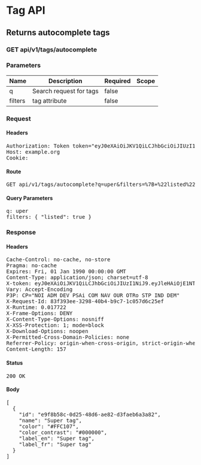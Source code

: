 # Tag API

## Returns autocomplete tags

### GET api/v1/tags/autocomplete

### Parameters

| Name | Description | Required | Scope |
|------|-------------|----------|-------|
| q | Search request for tags | false |  |
| filters | tag attribute | false |  |

### Request

#### Headers

<pre>Authorization: Token token=&quot;eyJ0eXAiOiJKV1QiLCJhbGciOiJIUzI1NiJ9.eyJleHAiOjE1NTQ3NTk1MzEsImlhdCI6MTU1NDc0NTEzMSwidXNlcl9pZCI6ImRjYWZjYzkzLTQ2NTktNGVmZS04YzgzLTUwNGE0MDU2NmM2ZSIsImFiaWxpdGllcyI6eyJ0YWdzIjp7ImNyZWF0ZSI6dHJ1ZX19fQ.B9rKA4ehYckbCHBf4q-yvN5dwpdFG89hggbiGi_TOnU&quot;
Host: example.org
Cookie: </pre>

#### Route

<pre>GET api/v1/tags/autocomplete?q=uper&amp;filters=%7B+%22listed%22%3A+true+%7D</pre>

#### Query Parameters

<pre>q: uper
filters: { &quot;listed&quot;: true }</pre>

### Response

#### Headers

<pre>Cache-Control: no-cache, no-store
Pragma: no-cache
Expires: Fri, 01 Jan 1990 00:00:00 GMT
Content-Type: application/json; charset=utf-8
X-token: eyJ0eXAiOiJKV1QiLCJhbGciOiJIUzI1NiJ9.eyJleHAiOjE1NTQ3NTk1MzEsImlhdCI6MTU1NDc0NTEzMSwidXNlcl9pZCI6ImRjYWZjYzkzLTQ2NTktNGVmZS04YzgzLTUwNGE0MDU2NmM2ZSIsImFiaWxpdGllcyI6eyJ0YWdzIjp7ImNyZWF0ZSI6dHJ1ZX19fQ.B9rKA4ehYckbCHBf4q-yvN5dwpdFG89hggbiGi_TOnU
Vary: Accept-Encoding
P3P: CP=&quot;NOI ADM DEV PSAi COM NAV OUR OTRo STP IND DEM&quot;
X-Request-Id: 83f393ee-3298-40b4-b9c7-1c057d6c25ef
X-Runtime: 0.017722
X-Frame-Options: DENY
X-Content-Type-Options: nosniff
X-XSS-Protection: 1; mode=block
X-Download-Options: noopen
X-Permitted-Cross-Domain-Policies: none
Referrer-Policy: origin-when-cross-origin, strict-origin-when-cross-origin
Content-Length: 157</pre>

#### Status

<pre>200 OK</pre>

#### Body

<pre>[
  {
    "id": "e9f8b58c-0d25-48d6-ae82-d3faeb6a3a82",
    "name": "Super tag",
    "color": "#FFC107",
    "color_contrast": "#000000",
    "label_en": "Super tag",
    "label_fr": "Super tag"
  }
]</pre>
